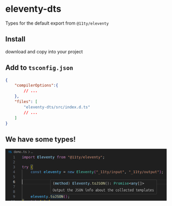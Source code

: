 # eleventy-dts

Types for the default export from `@11ty/eleventy`


## Install
download and copy into your project

## Add to `tsconfig.json`
```json
{
	"compilerOptions":{
		// ...
	},
	"files": [
		"eleventy-dts/src/index.d.ts"
		// ...
	]
}

```

## We have some types!
![Editor Hint](https://github.com/kevinkhill/eleventy-dts/blob/main/img/hint.png?raw=true)
